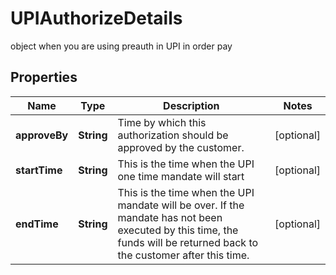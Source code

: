 

# UPIAuthorizeDetails

object when you are using preauth in UPI in order pay

## Properties

| Name | Type | Description | Notes |
|------------ | ------------- | ------------- | -------------|
|**approveBy** | **String** | Time by which this authorization should be approved by the customer. |  [optional] |
|**startTime** | **String** | This is the time when the UPI one time mandate will start |  [optional] |
|**endTime** | **String** | This is the time when the UPI mandate will be over. If the mandate has not been executed by this time, the funds will be returned back to the customer after this time. |  [optional] |



